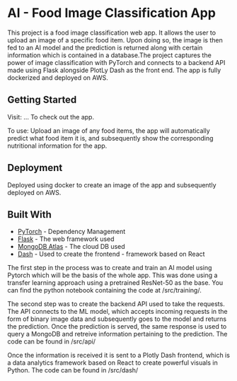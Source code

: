 # AI - Food Image Classification App

This project is a food image classification web app. It allows the user to upload an image of a specific food item. Upon doing so, the image is then fed to an AI model and the prediction is returned along with certain information which is contained in a database.The project captures the power of image classification with PyTorch and connects to a backend API made using Flask alongside PlotLy Dash as the front end. The app is fully dockerized and deployed on AWS.

## Getting Started

Visit: ... To check out the app.

To use: Upload an image of any food items, the app will automatically predict what food item it is, and subsequently show the corresponding nutritional information for the app.


## Deployment

Deployed using docker to create an image of the app and subsequently deployed on AWS.

## Built With

* [PyTorch](https://pytorch.org//) - Dependency Management
* [Flask](https://flask.palletsprojects.com/en/1.1.x/) - The web framework used
* [MongoDB Atlas](https://www.mongodb.com/cloud/atlas) - The cloud DB used
* [Dash](https://dash.plot.ly/) - Used to create the frontend - framework based on React

The first step in the process was to create and train an AI model using Pytorch which will be the basis of the whole app. This was done using a transfer learning approach using a pretrained ResNet-50 as the base. You can find the python notebook containing the code at 
/src/training/.

The second step was to create the backend API used to take the requests. The API connects to the ML model, which accepts incoming requests in the form of binary image data and subsequently goes to the model and returns the prediction. Once the prediction is served, the same response is used to query a MongoDB and retreive information pertaining to the prediction. The code can be found in 
/src/api/

Once the information is received it is sent to a Plotly Dash frontend, which is a data analytics framework based on React to create powerful visuals in Python. The code can be found in /src/dash/

